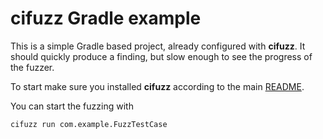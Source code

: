 # cifuzz Gradle example
This is a simple Gradle based project, already configured with
**cifuzz**. It should quickly produce a finding, but slow enough to
see the progress of the fuzzer.

To start make sure you installed **cifuzz** according to the
main [README](../../README.md).

You can start the fuzzing with
```bash
cifuzz run com.example.FuzzTestCase
```
